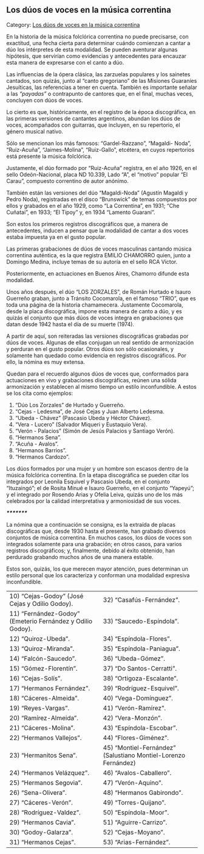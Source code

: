## Los dúos de voces en la música correntina

Category: [Los dúos de voces en la música correntina](http://descubrircorrientes.com.ar/2012/index.php/1611-cultura/4-musica/los-antecedentes-instrumentales-y-los-musicos-chamameceros/las-voces-solistas-masculinas-en-la-musica-folklorica-correntina/los-duos-de-voces-en-la-musica-correntina)

En la historia de la música folclórica correntina no puede precisarse, con exactitud, una fecha cierta para determinar cuándo comienzan a cantar a dúo los intérpretes de esta modalidad. Se pueden aventurar algunas hipótesis, que servirían como evidencias y antecedentes para encauzar esta manera de expresarse con el canto a dúo.

Las influencias de la ópera clásica, las zarzuelas populares y los sainetes cantados, son quizás, junto al “canto gregoriano” de las Misiones Guaraníes Jesuíticas, las referencias a tener en cuenta. También es importante señalar a las _“payadas”_ o contrapunto de cantores que, en el final, muchas veces, concluyen con dúos de voces.

Lo cierto es que, históricamente, en el registro de la época discográfica, en las primeras versiones de cantantes argentinos, abundan los dúos de voces, acompañados con guitarras, que incluyen, en su repertorio, el género musical nativo.

Sólo se mencionan los más famosos: “Gardel-Razzano”, “Magaldi- Noda”, “Ruiz-Acuña”, “Jaimes-Molina”, “Ruiz-Gallo”, etcétera, en cuyos repertorios está presente la música folclórica.

Justamente, el dúo formado por “Ruiz-Acuña” registra, en el año 1926, en el sello Odeón-Nacional, placa ND 10.339, Lado “A”, el “motivo” popular “El Carau”, compuesto correntino de autor anónimo.

También están las versiones del dúo “Magaldi-Noda” (Agustín Magaldi y Pedro Noda), registradas en el disco “Brunswick” de temas compuestos por ellos y grabados en el año 1929, como “La Correntina”, en 1931; “Che Cuñatai”, en 1933; “El Tipoy” y, en 1934 “Lamento Guaraní”.

Son estos los primeros registros discográficos que, a manera de antecedentes, inducen a pensar que la modalidad de cantar a dos voces estaba impuesta ya en el gusto popular.

Las primeras grabaciones de dúos de voces masculinas cantando música correntina auténtica, es la que registra EMILIO CHAMORRO quien, junto a Domingo Medina, incluye temas de su autoría en el sello RCA Victor.

Posteriormente, en actuaciones en Buenos Aires, Chamorro difunde esta modalidad.

Unos años después, el dúo “LOS ZORZALES”, de Román Hurtado e Isauro Guerreño graban, junto a Tránsito Cocomarola, en el famoso “TRIO”, que es toda una página de la historia chamamecera. Justamente Cocomarola, desde la placa discográfica, impone esta manera de canto a dúo, y es quizás el conjunto que más dúos de voces integra en grabaciones que datan desde 1942 hasta el día de su muerte (1974).

A partir de aquí, son reiteradas las versiones discográficas grabadas por dúos de voces. Algunas de ellas conjugan un real sentido de armonización y perduran en el gusto popular. Otros dúos son sólo ocasionales, y solamente han quedado como evidencia en registros discográficos. Por ello, la nómina es muy extensa.

Quedan para el recuerdo algunos dúos de voces que, conformados para actuaciones en vivo y grabaciones discográfícas, reúnen una sólida armonización y establecen al mismo tiempo un estilo inconfundible. A estos se los cita como ejemplos:

1) “Dúo Los Zorzales” de Hurtado y Guerreño.  
2) “Cejas - Ledesma”, de José Cejas y Juan Alberto Ledesma.  
3) “Ubeda - Chávez” (Pascasio Ubeda y Héctor Chávez).  
4) “Vera - Lucero” (Salvador Miqueri y Eustaquio Vera).  
5) “Verón - Palacios” (Simón de Jesús Palacios y Santiago Verón).  
6) “Hermanos Sena”.  
7) “Acuña - Avalos”.  
8) “Hermanos Barrios”.  
9) “Hermanos Cardozo”.

Los dúos formados por una mujer y un hombre son escasos dentro de la música folclórica correntina. En la etapa discográfica se pueden citar los integrados por Leonila Esquivel y Pascasio Ubeda, en el conjunto “Ituzaingó”; el de Rosita Minué e Isauro Guerreño, en el conjunto “Yapeyú”; y el integrado por Rosendo Arias y Ofelia Leiva, quizás uno de los más celebrados por la calidad interpretativa y armoniosidad de sus voces.

_**\*\*\*\*\*\*\***_

La nómina que a continuación se consigna, es la extraída de placas discográficas que, desde 1930 hasta el presente, han grabado diversos conjuntos de música correntina. En muchos casos, los dúos de voces son integrados solamente para una grabación; en otros casos, para varios registros discográficos; y, finalmente, debido al éxito obtenido, han perdurado grabando muchos años de una manera estable.

Estos son, quizás, los que merecen mayor atención, pues determinan un estilo personal que los caracteriza y conforman una modalidad expresiva inconfundible.

<table><tbody><tr><td><span>10) “Cejas-Godoy” (José Cejas y Odilio Godoy).</span></td><td><span>32) “Casafús-Fernández”.</span></td></tr><tr><td><span>11) “Fernández-Godoy” (Emeterio Fernández y Odilio Godoy).</span></td><td><span>33) “Saucedo-Espíndola”.</span></td></tr><tr><td><span>12) “Quiroz-Ubeda”.</span></td><td><span>34) “Espíndola-Flores”.</span></td></tr><tr><td><span>13) “Quiroz-Miranda”.</span></td><td><span>35) “Espíndola-Paniagua”.</span></td></tr><tr><td><span><span>14) “Falcón-Saucedo”.</span></span></td><td><span><span>36) “Ubeda-Gómez”.</span></span></td></tr><tr><td><span><span><span>15) “Gómez-Florentín”.</span></span></span></td><td><span><span><span>37) “Do Santos-Cerratti”.</span></span></span></td></tr><tr><td><span>16) “Cejas-Solís”.</span></td><td><span>38) “Ortigoza-Escalante”.</span></td></tr><tr><td><span><span>17) “Hermanos Fernández”.</span></span></td><td><span><span>39) “Rodríguez-Esquivel”.</span></span></td></tr><tr><td><span>18) “Cáceres-Almeida”.</span></td><td><span>40) “Vega-Domínguez”.</span></td></tr><tr><td><span>19) “Reyes-Vargas”.</span></td><td><span>41) “Verón-Ramírez”.</span></td></tr><tr><td><span><span>20) “Ramírez-Almeida”.</span></span></td><td><span><span>42) “Vera-Monzón”.</span></span></td></tr><tr><td><span>21) “Cáceres-Molina”.</span></td><td><span>43) “Espíndola-Escobar”.</span></td></tr><tr><td><span>22) “Hermanos Vallejos”.</span></td><td><span>44) “Flores-Giménez”.</span></td></tr><tr><td><span><span>23) “Hermanitos Sena”.</span></span></td><td><span><span>45) “Montiel-Fernández” </span><span>(Salustiano Montiel-Lorenzo Fernández)</span></span></td></tr><tr><td><span>24) “Hermanos Velázquez”.</span></td><td><span>46) “Avalos-Caballero”.</span></td></tr><tr><td><span>25) “Hermanos Segovia”.</span></td><td><span>47) “Verón-Aquino”.</span></td></tr><tr><td><span>26) “Sena-Olivera”.</span></td><td><span>48) “Hermanos Gabirondo”.</span></td></tr><tr><td><span>27) “Cáceres-Verón”.</span></td><td><span>49) “Torres-Quijano”.</span></td></tr><tr><td><span><span>28) “Rodríguez-Valdez”.</span></span></td><td><span><span>50) “Espíndola-Moor”.</span></span></td></tr><tr><td><span>29) “Hermanos Cavia”.</span></td><td><span>51) “Aguirre-Carrizo”.</span></td></tr><tr><td><span>30) “Godoy-Galarza”.</span></td><td><span>52) “Cejas-Moyano”.</span></td></tr><tr><td><span><span>31) “Hermanos Cejas”.</span></span></td><td><span><span></span><span></span><span></span><span></span><span></span><span>53) “Arias-Fernández”.</span></span></td></tr></tbody></table>